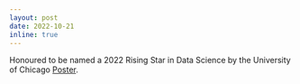 ```yaml
---
layout: post
date: 2022-10-21
inline: true
---
```


Honoured to be named a 2022 Rising Star in Data Science by the University of Chicago [Poster](https://github.com/vishwali/vishwali.github.io/blob/master/assets/pdf/UChicago_poster_vm_1107.pdf).
